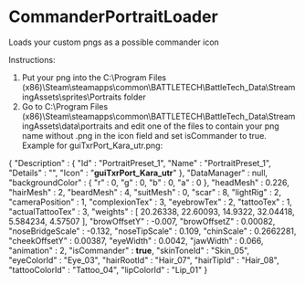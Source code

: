 # CommanderPortraitLoader
Loads your custom pngs as a possible commander icon


Instructions:

1) Put your png into the C:\Program Files (x86)\Steam\steamapps\common\BATTLETECH\BattleTech_Data\StreamingAssets\sprites\Portraits folder
2) Go to C:\Program Files (x86)\Steam\steamapps\common\BATTLETECH\BattleTech_Data\StreamingAssets\data\portraits and edit one of the files to contain your png name without .png in the icon field and set isCommander to true.
  Example for guiTxrPort_Kara_utr.png:
  
  {
    "Description" : {
        "Id" : "PortraitPreset_1",
        "Name" : "PortraitPreset_1",
        "Details" : "",
        "Icon" : "**guiTxrPort_Kara_utr**"
    },
    "DataManager" : null,
    "backgroundColor" : {
        "r" : 0,
        "g" : 0,
        "b" : 0,
        "a" : 0
    },
    "headMesh" : 0.226,
    "hairMesh" : 2,
    "beardMesh" : 4,
    "suitMesh" : 0,
    "scar" : 8,
    "lightRig" : 2,
    "cameraPosition" : 1,
    "complexionTex" : 3,
    "eyebrowTex" : 2,
    "tattooTex" : 1,
    "actualTattooTex" : 3,
    "weights" : [
        20.26338,
        22.60093,
        14.9322,
        32.04418,
        5.584234,
        4.57507
    ],
    "browOffsetY" : -0.007,
    "browOffsetZ" : 0.00082,
    "noseBridgeScale" : -0.132,
    "noseTipScale" : 0.109,
    "chinScale" : 0.2662281,
    "cheekOffsetY" : 0.00387,
    "eyeWidth" : 0.0042,
    "jawWidth" : 0.066,
    "animation" : 2,
    "isCommander" : **true**,
    "skinToneId" : "Skin_05",
    "eyeColorId" : "Eye_03",
    "hairRootId" : "Hair_07",
    "hairTipId" : "Hair_08",
    "tattooColorId" : "Tattoo_04",
    "lipColorId" : "Lip_01"
}
